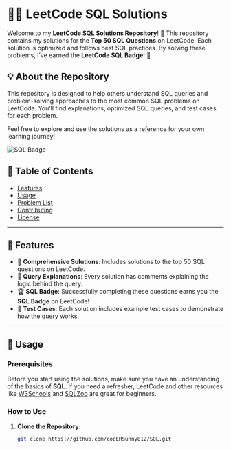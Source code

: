 # 🧑‍💻 LeetCode SQL Solutions

Welcome to my **LeetCode SQL Solutions Repository**! 🚀 This repository contains my solutions for the **Top 50 SQL Questions** on LeetCode. Each solution is optimized and follows best SQL practices. By solving these problems, I’ve earned the **LeetCode SQL Badge**! 🏅

## 💡 About the Repository

This repository is designed to help others understand SQL queries and problem-solving approaches to the most common SQL problems on LeetCode. You’ll find explanations, optimized SQL queries, and test cases for each problem.

Feel free to explore and use the solutions as a reference for your own learning journey!

![SQL Badge](https://example.com/sql-badge.png)

## 📝 Table of Contents

- [Features](#features)
- [Usage](#usage)
- [Problem List](#problem-list)
- [Contributing](#contributing)
- [License](#license)

---

## 🌟 Features

- 🔑 **Comprehensive Solutions**: Includes solutions to the top 50 SQL questions on LeetCode.
- 📘 **Query Explanations**: Every solution has comments explaining the logic behind the query.
- 🏆 **SQL Badge**: Successfully completing these questions earns you the **SQL Badge** on LeetCode!
- 🧪 **Test Cases**: Each solution includes example test cases to demonstrate how the query works.

---

## 🚀 Usage

### Prerequisites

Before you start using the solutions, make sure you have an understanding of the basics of **SQL**. If you need a refresher, LeetCode and other resources like [W3Schools](https://www.w3schools.com/sql/) and [SQLZoo](https://sqlzoo.net/) are great for beginners.

### How to Use

1. **Clone the Repository**:

   ```bash
   git clone https://github.com/codERSunny812/SQL.git
   ```
   
